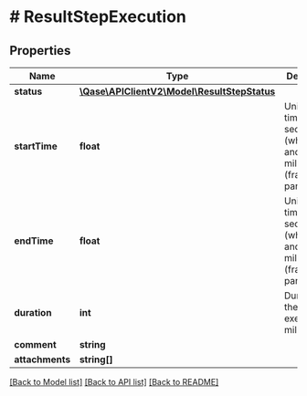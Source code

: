 # # ResultStepExecution

## Properties

Name | Type | Description | Notes
------------ | ------------- | ------------- | -------------
**status** | [**\Qase\APIClientV2\Model\ResultStepStatus**](ResultStepStatus.md) |  |
**startTime** | **float** | Unix epoch time in seconds (whole part) and milliseconds (fractional part). | [optional]
**endTime** | **float** | Unix epoch time in seconds (whole part) and milliseconds (fractional part). | [optional]
**duration** | **int** | Duration of the test step execution in milliseconds. | [optional]
**comment** | **string** |  | [optional]
**attachments** | **string[]** |  | [optional]

[[Back to Model list]](../../README.md#models) [[Back to API list]](../../README.md#endpoints) [[Back to README]](../../README.md)
